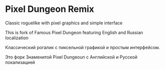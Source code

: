 Pixel Dungeon Remix
===================

Classic roguelike with pixel graphics and simple interface

This is fork of Famous Pixel Dungeon featuring English and Russian localization

Классический рогалик с пиксельной графикой и простым интерфейсом.

Это форк Знаменитой Pixel Dungeoun с Английской и Русской локализацией
